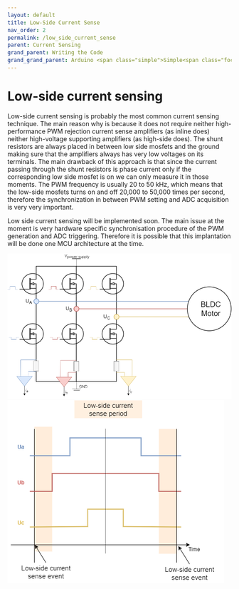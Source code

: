 ```yaml
---
layout: default
title: Low-Side Current Sense
nav_order: 2
permalink: /low_side_current_sense
parent: Current Sensing
grand_parent: Writing the Code
grand_grand_parent: Arduino <span class="simple">Simple<span class="foc">FOC</span>library</span>
---
```


# Low-side current sensing
Low-side current sensing is probably the most common current sensing technique. The main reason why is because it does not require neither high-performance PWM rejection current sense amplifiers (as inline does) neither high-voltage supporting amplifiers (as high-side does). The shunt resistors are always placed in between low side mosfets and the ground making sure that the amplifiers always has very low voltages on its terminals. The main drawback of this approach is that since the current passing through the shunt resistors is phase current only if the  corresponding low side mosfet is on we can only measure it in those moments. The PWM frequency is usually 20 to 50 kHz, which means that the low-side mosfets turns on and off 20,000 to 50,000 times per second, therefore the synchronization in between PWM setting and ADC acquisition is very very important.

Low side current sensing will be implemented soon. The main issue at the moment is very hardware specific synchronisation procedure of the PWM generation and ADC triggering. Therefore it is possible that this implantation will be done one MCU architecture at the time. 


<img src="extras/Images/low-side.png" class="width50">
<img src="extras/Images/low_side_sync.png" class="width40">